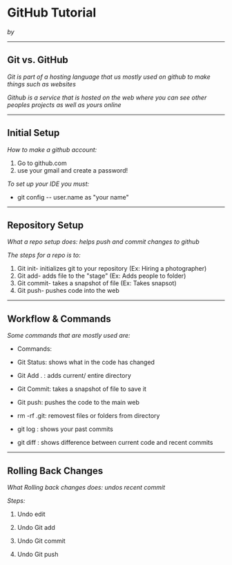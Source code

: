 # GitHub Tutorial

_by <Paulina-Priftakis>_

---
## Git vs. GitHub
*Git is part of a hosting language that us mostly used on github to make things such as websites*

*Github is a service that is hosted on the web where you can see other peoples projects as well as yours online*


---
## Initial Setup

*How to make a github account:*
  1. Go to github.com
  2. use your gmail and create a password!

*To set up your IDE you must:*

  * git config -- user.name as "your name"


---
## Repository Setup

*What a repo setup does: helps push and commit changes to github*

 *The steps for a repo is to:*
 1. Git init- initializes git to your repository (Ex: Hiring a photographer)
 2. Git add- adds file to the "stage" (Ex: Adds people to folder)
 3. Git commit- takes a snapshot of file (Ex: Takes snapsot)
 4. Git push- pushes code into the web 




---
## Workflow & Commands

*Some commands that are mostly used are:*
  * Commands:
 
 - Git Status: shows what in the code has changed

 - Git Add . : adds current/ entire directory
 
 - Git Commit: takes a snapshot of file to save it
 
 - Git push: pushes the code to the main web
 
 - rm -rf .git: removest files or folders from directory
 
 - git log : shows your past commits
 
 - git diff : shows difference between current code and recent commits




---
## Rolling Back Changes


*What Rolling back changes does: undos recent commit*

*Steps:*
1. Undo edit

2. Undo Git add

3. Undo Git commit

4. Undo Git push











